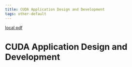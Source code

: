 ```yaml
---
title: CUDA Application Design and Development
tags: other-default
---
```


[local pdf](../../../pdfs/CUDA_Application_Design_and_Development.pdf)

# CUDA Application Design and Development
